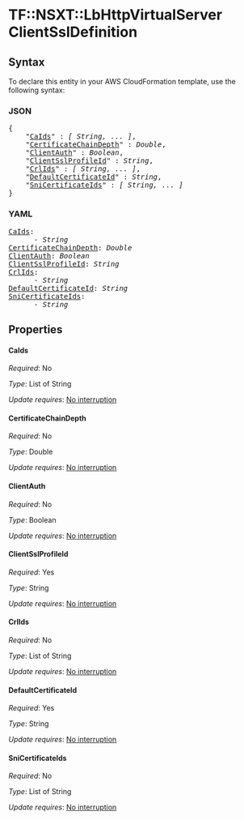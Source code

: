 # TF::NSXT::LbHttpVirtualServer ClientSslDefinition

## Syntax

To declare this entity in your AWS CloudFormation template, use the following syntax:

### JSON

<pre>
{
    "<a href="#caids" title="CaIds">CaIds</a>" : <i>[ String, ... ]</i>,
    "<a href="#certificatechaindepth" title="CertificateChainDepth">CertificateChainDepth</a>" : <i>Double</i>,
    "<a href="#clientauth" title="ClientAuth">ClientAuth</a>" : <i>Boolean</i>,
    "<a href="#clientsslprofileid" title="ClientSslProfileId">ClientSslProfileId</a>" : <i>String</i>,
    "<a href="#crlids" title="CrlIds">CrlIds</a>" : <i>[ String, ... ]</i>,
    "<a href="#defaultcertificateid" title="DefaultCertificateId">DefaultCertificateId</a>" : <i>String</i>,
    "<a href="#snicertificateids" title="SniCertificateIds">SniCertificateIds</a>" : <i>[ String, ... ]</i>
}
</pre>

### YAML

<pre>
<a href="#caids" title="CaIds">CaIds</a>: <i>
      - String</i>
<a href="#certificatechaindepth" title="CertificateChainDepth">CertificateChainDepth</a>: <i>Double</i>
<a href="#clientauth" title="ClientAuth">ClientAuth</a>: <i>Boolean</i>
<a href="#clientsslprofileid" title="ClientSslProfileId">ClientSslProfileId</a>: <i>String</i>
<a href="#crlids" title="CrlIds">CrlIds</a>: <i>
      - String</i>
<a href="#defaultcertificateid" title="DefaultCertificateId">DefaultCertificateId</a>: <i>String</i>
<a href="#snicertificateids" title="SniCertificateIds">SniCertificateIds</a>: <i>
      - String</i>
</pre>

## Properties

#### CaIds

_Required_: No

_Type_: List of String

_Update requires_: [No interruption](https://docs.aws.amazon.com/AWSCloudFormation/latest/UserGuide/using-cfn-updating-stacks-update-behaviors.html#update-no-interrupt)

#### CertificateChainDepth

_Required_: No

_Type_: Double

_Update requires_: [No interruption](https://docs.aws.amazon.com/AWSCloudFormation/latest/UserGuide/using-cfn-updating-stacks-update-behaviors.html#update-no-interrupt)

#### ClientAuth

_Required_: No

_Type_: Boolean

_Update requires_: [No interruption](https://docs.aws.amazon.com/AWSCloudFormation/latest/UserGuide/using-cfn-updating-stacks-update-behaviors.html#update-no-interrupt)

#### ClientSslProfileId

_Required_: Yes

_Type_: String

_Update requires_: [No interruption](https://docs.aws.amazon.com/AWSCloudFormation/latest/UserGuide/using-cfn-updating-stacks-update-behaviors.html#update-no-interrupt)

#### CrlIds

_Required_: No

_Type_: List of String

_Update requires_: [No interruption](https://docs.aws.amazon.com/AWSCloudFormation/latest/UserGuide/using-cfn-updating-stacks-update-behaviors.html#update-no-interrupt)

#### DefaultCertificateId

_Required_: Yes

_Type_: String

_Update requires_: [No interruption](https://docs.aws.amazon.com/AWSCloudFormation/latest/UserGuide/using-cfn-updating-stacks-update-behaviors.html#update-no-interrupt)

#### SniCertificateIds

_Required_: No

_Type_: List of String

_Update requires_: [No interruption](https://docs.aws.amazon.com/AWSCloudFormation/latest/UserGuide/using-cfn-updating-stacks-update-behaviors.html#update-no-interrupt)

